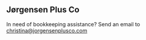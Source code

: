 
  <h2>Jørgensen Plus Co</h2>

  <p>In need of bookkeeping assistance? Send an email to <a href="mailto:christina@jorgensenplusco.com">christina@jorgensenplusco.com</a>

